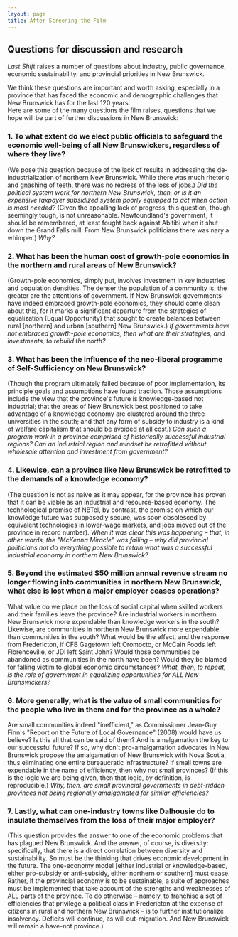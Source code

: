 ```yaml
---
layout: page
title: After Screening the Film
---
```


<h2>
    Questions for discussion and research
</h2>
<p>
    <em>Last Shift</em> raises a number of questions about industry, public governance, economic sustainability,
    and provincial priorities in New Brunswick.
</p>

<div class="mb-5">
<p>
    We think these questions are important and worth asking, especially in a province that has faced the economic and
    demographic challenges that New Brunswick has for the last 120 years.<br>
    Here are some of the many questions the film raises, questions that we hope will be part of further discussions in
    New Brunswick:
</p>
</div>

<div class="mb-5">
<h3>
    1. To what extent do we elect public officials to safeguard the economic well-being of all New Brunswickers,
    regardless of where they live?
</h3>
<p>    
    (We pose this question because of the lack of results in addressing the de-industrialization of northern
    New Brunswick. While there was much rhetoric and gnashing of teeth, there was no redress of the loss of jobs.)
    <em class="highlight">
        Did the political system work for northern New Brunswick, then,
        or is it an expensive taxpayer subsidized system poorly equipped to act when action is most needed?
    </em>
    (Given the appalling lack of progress, this question, though seemingly tough, is not unreasonable.
    Newfoundland's government, it should be remembered, at least fought back against Abitibi when it shut down
    the Grand Falls mill. From New Brunswick politicians there was nary a whimper.) <em>Why?</em>
</p>
</div>

<div class="mb-5">
<h3>
    2. What has been the human cost of growth-pole economics in the northern and rural areas of New Brunswick?
</h3>
<p>
    (Growth-pole economics, simply put, involves investment in key industries and population densities.
    The denser the population of a community is, the greater are the attentions of government. If New Brunswick
    governments have indeed embraced growth-pole economics, they should come clean about this, for it marks a
    significant departure from the strategies of equalization (Equal Opportunity) that sought to create balances
    between rural [northern] and urban [southern] New Brunswick.)
    <em class="highlight">
        If governments have not embraced growth-pole economics, then what are their strategies, and investments,
        to rebuild the north?
    </em>
</p>
</div>

<div class="mb-5">
<h3>
    3. What has been the influence of the neo-liberal programme of Self-Sufficiency on New Brunswick?
</h3>
<p>
    (Though the program ultimately failed because of poor implementation, its principle goals and assumptions have
    found traction. Those assumptions include the view that the province's future is knowledge-based not industrial;
    that the areas of New Brunswick best positioned to take advantage of a knowledge economy are clustered around
    the three universities in the south; and that any form of subsidy to industry is a kind of welfare capitalism
    that should be avoided at all cost.)
    <em class="highlight">
        Can such a program work in a province comprised of historically successful industrial regions?
        Can an industrial region and mindset be retrofitted without wholesale attention and investment from government?
    </em>
</p>
</div>

<div class="mb-5">
<h3>
    4. Likewise, can a province like New Brunswick be retrofitted to the demands of a knowledge economy?
</h3>
<p>
    (The question is not as naive as it may appear, for the province has proven that it can be viable as an
    industrial and resource-based economy. The technological promise of NBTel, by contrast, the promise on
    which our knowledge future was supposedly secure, was soon obsolesced by equivalent technologies in
    lower-wage markets, and jobs moved out of the province in record number).
    <em class="highlight">
        When it was clear this was happening &#8211; that, in other words, the &quot;McKenna Miracle&quot;
        was failing &#8211; why did provincial politicians not do everything possible to retain what was a
        successful industrial economy in northern New Brunswick?
    </em>
</p>
</div>

<div class="mb-5">
<h3>
    5. Beyond the estimated $50 million annual revenue stream no longer flowing into communities in northern
    New Brunswick, what else is lost when a major employer ceases operations?
</h3>
<p>
    What value do we place on the loss of social capital when skilled workers and their families leave the province?
    Are industrial workers in northern New Brunswick more expendable than knowledge workers in the south?
    Likewise, are communities in northern New Brunswick more expendable than communities in the south?
    What would be the effect, and the response from Fredericton, if CFB Gagetown left Oromocto, or McCain Foods
    left Florenceville, or JDI left Saint John?
    Would those communities be abandoned as communities in the north have been?
    Would they be blamed for falling victim to global economic circumstances?
    <em class="highlight">
        What, then, to repeat, is the role of government in equalizing opportunities for ALL New Brunswickers?
    </em>
</p>
</div>

<div class="mb-5">
<h3>
    6. More generally,
    what is the value of small communities for the people who live in them and for the province as a whole?
</h3>
<p>
    Are small communities indeed &quot;inefficient,&quot; as Commissioner Jean-Guy Finn's
    &quot;Report on the Future of Local Governance&quot; (2008) would have us believe?
    Is this all that can be said of them? And is amalgamation the key to our successful future?
    If so, why don't pro-amalgamation advocates in New Brunswick propose the amalgamation of New Brunswick with
    Nova Scotia, thus eliminating one entire bureaucratic infrastructure?
    If small towns are expendable in the name of efficiency, then why not small provinces?
    (If this is the logic we are being given, then that logic, by definition, is reproducible.)
    <em class="highlight">
        Why, then, are small provincial governments in debt-ridden provinces not being regionally amalgamated
        for similar efficiencies?
    </em>
</p>
</div>

<div class="mb-5">
<h3>
    7. Lastly, what can one-industry towns like Dalhousie do to insulate themselves from the loss of their
    major employer?
</h3>
<p>
    (This question provides the answer to one of the economic problems that has plagued New Brunswick.
    And the answer, of course, is diversity: specifically, that there is a direct correlation between diversity
    and sustainability. So must be the thinking that drives economic development in the future.
    The one-economy model <span class="highlight">[either industrial or knowledge-based, either pro-subsidy or anti-subsidy,
    either northern or southern]</span> must cease. Rather, if the provincial economy is to be sustainable,
    a suite of approaches must be implemented that take account of the strengths and weaknesses of ALL parts
    of the province. To do otherwise &#8211; namely, to franchise a set of efficiencies that privilege a political
    class in Fredericton at the expense of citizens in rural and northern New Brunswick &#8211; is to further
    institutionalize insolvency. Deficits will continue, as will out-migration.
    And New Brunswick will remain a have-not province.)
</p>
</div>
